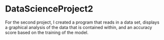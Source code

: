 # DataScienceProject2

For the second project, I created a program that reads in a data set, displays a graphical analysis of the data that is contained within, and an accuracy score based on the training of the model.
